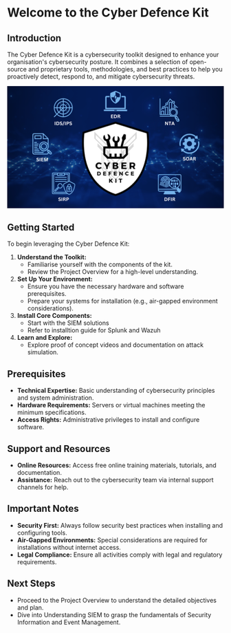 # **Welcome to the Cyber Defence Kit**

## **Introduction**
The Cyber Defence Kit is a cybersecurity toolkit designed to enhance your organisation's cybersecurity posture. It combines a selection of open-source and proprietary tools, methodologies, and best practices to help you proactively detect, respond to, and mitigate cybersecurity threats.

![CDK intro visual.png](CDK_intro_visual.png)

## **Getting Started**

To begin leveraging the Cyber Defence Kit:

1. **Understand the Toolkit:**
    - Familiarise yourself with the components of the kit.
    - Review the Project Overview for a high-level understanding.
2. **Set Up Your Environment:**
    - Ensure you have the necessary hardware and software prerequisites.
    - Prepare your systems for installation (e.g., air-gapped environment considerations).
3. **Install Core Components:**
    - Start with the SIEM solutions
    - Refer to installtion guide for Splunk and Wazuh
4. **Learn and Explore:**
    - Explore proof of concept videos and documentation on attack simulation.

## **Prerequisites**
- **Technical Expertise:** Basic understanding of cybersecurity principles and system administration.
- **Hardware Requirements:** Servers or virtual machines meeting the minimum specifications.
- **Access Rights:** Administrative privileges to install and configure software.

## **Support and Resources**
- **Online Resources:** Access free online training materials, tutorials, and documentation.
- **Assistance:** Reach out to the cybersecurity team via internal support channels for help.

## **Important Notes**
- **Security First:** Always follow security best practices when installing and configuring tools.
- **Air-Gapped Environments:** Special considerations are required for installations without internet access.
- **Legal Compliance:** Ensure all activities comply with legal and regulatory requirements.

## **Next Steps**
- Proceed to the Project Overview to understand the detailed objectives and plan.
- Dive into Understanding SIEM to grasp the fundamentals of Security Information and Event Management.